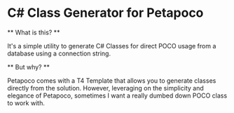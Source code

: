 # C# Class Generator for Petapoco 

** What is this? **

It's a simple utility to generate C# Classes for direct POCO usage from a database using a connection string.

** But why? **

Petapoco comes with a T4 Template that allows you to generate classes directly from the solution. However, leveraging on the simplicity and elegance of Petapoco, sometimes I want a really dumbed down POCO class to work with.
